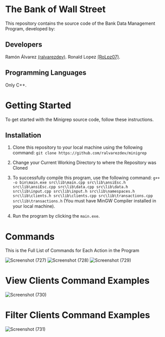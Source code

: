 # The Bank of Wall Street
This repository contains the source code of the Bank Data Management Program, developed by:

## Developers
Ramón Álvarez <a href="https://github.com/ralvarezdev">(ralvarezdev)</a>.
Ronald Lopez <a href="https://github.com/RoLpz07">(RoLpz07)</a>.

## Programming Languages
Only C++.

# Getting Started
To get started with the Minigrep source code, follow these instructions.

## Installation

1. Clone this repository to your local machine using the following command: ```git clone https://github.com/ralvarezdev/minigrep```

2. Change your Current Working Directory to where the Repository was Cloned

3. To successfully compile this program, use the following command: ```g++ -o bin\main.exe src\lib\main.cpp src\lib\ansiEsc.h src\lib\ansiEsc.cpp src\lib\data.cpp src\lib\data.h src\lib\input.cpp src\lib\input.h src\lib\namespaces.h src\lib\clients.h src\lib\clients.cpp src\lib\transactions.cpp src\lib\transactions.h``` (You must have MinGW Compiler installed in your local machine).

4. Run the program by clicking the ```main.exe```.

# Commands
This is the Full List of Commands for Each Action in the Program

![Screenshot (727)](https://github.com/ralvarezdev/ProyectoLaboratorio_RR/assets/86166683/64c3d531-83a5-41cb-ae0d-61acc8b32571)
![Screenshot (728)](https://github.com/ralvarezdev/ProyectoLaboratorio_RR/assets/86166683/baf61880-6bd1-4976-b485-82f785b9bb67)
![Screenshot (729)](https://github.com/ralvarezdev/ProyectoLaboratorio_RR/assets/86166683/1d5af61f-b876-44c2-8c61-facf7163da1c)
# View Clients Command Examples
![Screenshot (730)](https://github.com/ralvarezdev/ProyectoLaboratorio_RR/assets/86166683/32539e54-f008-40a4-8c13-1345234dbdb1)
# Filter Clients Command Examples
![Screenshot (731)](https://github.com/ralvarezdev/ProyectoLaboratorio_RR/assets/86166683/f6f364eb-0084-4173-ba7e-84a11db85168)
